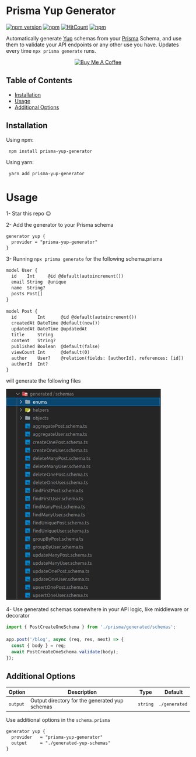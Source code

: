 # Prisma Yup Generator

[![npm version](https://badge.fury.io/js/prisma-yup-generator.svg)](https://badge.fury.io/js/prisma-yup-generator)
[![npm](https://img.shields.io/npm/dt/prisma-yup-generator.svg)](https://www.npmjs.com/package/prisma-yup-generator)
[![HitCount](https://hits.dwyl.com/omar-dulaimi/prisma-yup-generator.svg?style=flat)](http://hits.dwyl.com/omar-dulaimi/prisma-yup-generator)
[![npm](https://img.shields.io/npm/l/prisma-yup-generator.svg)](LICENSE)

Automatically generate [Yup](https://github.com/jquense/yup) schemas from your [Prisma](https://github.com/prisma/prisma) Schema, and use them to validate your API endpoints or any other use you have. Updates every time `npx prisma generate` runs.

<p align="center">
  <a href="https://www.buymeacoffee.com/omardulaimi">
    <img src="https://cdn.buymeacoffee.com/buttons/default-black.png" alt="Buy Me A Coffee" height="41" width="174">
  </a>
</p>

## Table of Contents

- [Installation](#installing)
- [Usage](#usage)
- [Additional Options](#additional-options)

## Installation

Using npm:

```bash
 npm install prisma-yup-generator
```

Using yarn:

```bash
 yarn add prisma-yup-generator
```

# Usage

1- Star this repo 😉 

2- Add the generator to your Prisma schema

```prisma
generator yup {
  provider = "prisma-yup-generator"
}
```

3- Running `npx prisma generate` for the following schema.prisma

```prisma
model User {
  id    Int     @id @default(autoincrement())
  email String  @unique
  name  String?
  posts Post[]
}

model Post {
  id        Int      @id @default(autoincrement())
  createdAt DateTime @default(now())
  updatedAt DateTime @updatedAt
  title     String
  content   String?
  published Boolean  @default(false)
  viewCount Int      @default(0)
  author    User?    @relation(fields: [authorId], references: [id])
  authorId  Int?
}
```

will generate the following files

![Yup Schemas](https://raw.githubusercontent.com/omar-dulaimi/prisma-yup-generator/master/yupSchemas.png)

4- Use generated schemas somewhere in your API logic, like middleware or decorator

```ts
import { PostCreateOneSchema } from './prisma/generated/schemas';

app.post('/blog', async (req, res, next) => {
  const { body } = req;
  await PostCreateOneSchema.validate(body);
});
```

## Additional Options

| Option   |  Description                                   | Type     |  Default      |
| -------- | ---------------------------------------------- | -------- | ------------- |
| `output` | Output directory for the generated yup schemas | `string` | `./generated` |

Use additional options in the `schema.prisma`

```prisma
generator yup {
  provider   = "prisma-yup-generator"
  output     = "./generated-yup-schemas"
}
```
